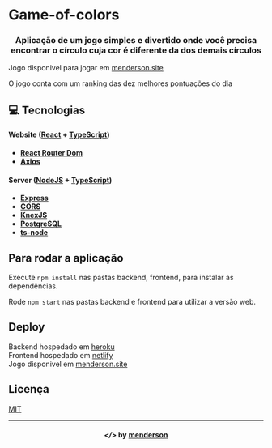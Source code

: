 # Game-of-colors

<h3 align="center"> Aplicação de um jogo simples e divertido onde você precisa encontrar o círculo cuja cor é diferente da dos demais círculos </h3>

Jogo disponivel para jogar em [menderson.site](http://menderson.site)

O jogo conta com um ranking das dez melhores pontuações do dia

## **:computer: Tecnologias**


#### **Website** ([React][react] + [TypeScript][typescript])

  - **[React Router Dom][react_router_dom]**
  - **[Axios][axios]**

#### **Server** ([NodeJS][node] + [TypeScript][typescript])

  - **[Express][express]**
  - **[CORS][cors]**
  - **[KnexJS][knex]**
  - **[PostgreSQL][postgresql]**
  - **[ts-node][tsnode]**
  
## Para rodar a aplicação

Execute ```npm install``` nas pastas backend, frontend, para instalar as dependências.

Rode ```npm start``` nas pastas backend e frontend para utilizar a versão web.

## Deploy
Backend hospedado em [heroku] </br>
Frontend hospedado em [netlify]</br>
Jogo disponivel em [menderson.site](http://menderson.site)</br>

## Licença
[MIT](https://github.com/menderson/game-of-colors/blob/master/LICENSE)

---

<h4 align="center"> <em>&lt;/&gt;</em> by <a href="https://github.com/menderson" target="_blank">menderson</a> </h4>

[react_router_dom]: https://github.com/ReactTraining/react-router/tree/master/packages/react-router-dom

[netlify]: https://www.netlify.com/
 
[heroku]: https://www.heroku.com/
 
[react]: https://reactjs.org/

[typescript]: https://www.typescriptlang.org/

[node]: https://nodejs.org/en/

[express]: https://expressjs.com/

[cors]: https://expressjs.com/en/resources/middleware/cors.html

[knex]: http://knexjs.org/

[postgresql]: https://www.postgresql.org/

[tsnode]: https://github.com/TypeStrong/ts-node

[insomnia]: https://insomnia.rest/

[react_icons]: https://react-icons.github.io/react-icons/

[axios]: https://github.com/axios/axios

[expo]: https://expo.io/

